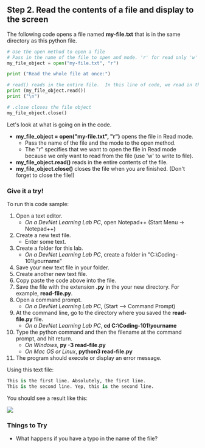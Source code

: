 ## Step 2. Read the contents of a file and display to the screen
The following code opens a file named **my-file.txt** that is in the same directory as this python file.

```python
# Use the open method to open a file
# Pass in the name of the file to open and mode. 'r' for read only 'w' if you want to write to the file
my_file_object = open("my-file.txt", "r")

print ("Read the whole file at once:")

# read() reads in the entire file.  In this line of code, we read in the contents of the file and print it to the screen.
print (my_file_object.read())
print ("\n")

# .close closes the file object
my_file_object.close()

```
Let's look at what is going on in the code.

* **my_file_object = open("my-file.txt", "r")** opens the file in Read mode.
    * Pass the name of the file and the mode to the open method.
    * The "r" specifies that we want to open the file in Read mode because we only want to read from the file (use 'w' to write to file).
* **my_file_object.read()** reads in the entire contents of the file.
* **my_file_object.close()** closes the file when you are finished. (Don't forget to close the file!)


### Give it a try!

To run this code sample:
1. Open a text editor. 
    * *On a DevNet Learning Lab PC*, open Notepad++ (Start Menu -> Notepad++)
2. Create a new text file.
    * Enter some text.
3. Create a folder for this lab.
    * *On a DevNet Learning Lab PC*, create a folder in "C:\Coding-101\yourname"
4. Save your new text file in your folder.
5. Create another new text file.
6. Copy paste the code above into the file.
7. Save the file with the extension **.py** in the your new directory.  For example, **read-file.py**.
8. Open a command prompt.
    * *On a DevNet Learning Lab PC*, (Start --> Command Prompt)
9. At the command line, go to the directory where you saved the **read-file.py** file.
    * *On a DevNet Learning Lab PC*, **cd C:\Coding-101\yourname**
10. Type the python command and then the filename at the command prompt, and hit return.
    * *On Windows*, **py -3 read-file.py**
    * *On Mac OS or Linux*, **python3 read-file.py**
11. The program should execute or display an error message.

Using this text file:

```python
This is the first line. Absolutely, the first line.
This is the second line. Yep, this is the second line.

```

You should see a result like this:

![](/posts/files/coding-204-reading-a-file/step2-results.jpg)

### Things to Try
* What happens if you have a typo in the name of the file?  

